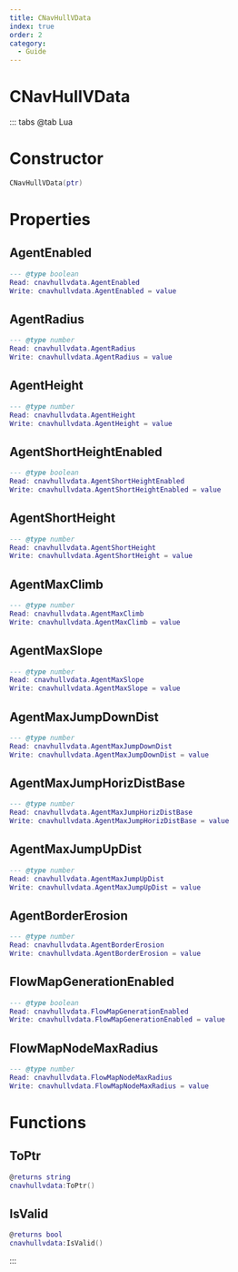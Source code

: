 ```yaml
---
title: CNavHullVData
index: true
order: 2
category:
  - Guide
---
```


# CNavHullVData

::: tabs
@tab Lua
# Constructor
```lua
CNavHullVData(ptr)
```
# Properties
## AgentEnabled 
```lua
--- @type boolean
Read: cnavhullvdata.AgentEnabled
Write: cnavhullvdata.AgentEnabled = value
```
## AgentRadius 
```lua
--- @type number
Read: cnavhullvdata.AgentRadius
Write: cnavhullvdata.AgentRadius = value
```
## AgentHeight 
```lua
--- @type number
Read: cnavhullvdata.AgentHeight
Write: cnavhullvdata.AgentHeight = value
```
## AgentShortHeightEnabled 
```lua
--- @type boolean
Read: cnavhullvdata.AgentShortHeightEnabled
Write: cnavhullvdata.AgentShortHeightEnabled = value
```
## AgentShortHeight 
```lua
--- @type number
Read: cnavhullvdata.AgentShortHeight
Write: cnavhullvdata.AgentShortHeight = value
```
## AgentMaxClimb 
```lua
--- @type number
Read: cnavhullvdata.AgentMaxClimb
Write: cnavhullvdata.AgentMaxClimb = value
```
## AgentMaxSlope 
```lua
--- @type number
Read: cnavhullvdata.AgentMaxSlope
Write: cnavhullvdata.AgentMaxSlope = value
```
## AgentMaxJumpDownDist 
```lua
--- @type number
Read: cnavhullvdata.AgentMaxJumpDownDist
Write: cnavhullvdata.AgentMaxJumpDownDist = value
```
## AgentMaxJumpHorizDistBase 
```lua
--- @type number
Read: cnavhullvdata.AgentMaxJumpHorizDistBase
Write: cnavhullvdata.AgentMaxJumpHorizDistBase = value
```
## AgentMaxJumpUpDist 
```lua
--- @type number
Read: cnavhullvdata.AgentMaxJumpUpDist
Write: cnavhullvdata.AgentMaxJumpUpDist = value
```
## AgentBorderErosion 
```lua
--- @type number
Read: cnavhullvdata.AgentBorderErosion
Write: cnavhullvdata.AgentBorderErosion = value
```
## FlowMapGenerationEnabled 
```lua
--- @type boolean
Read: cnavhullvdata.FlowMapGenerationEnabled
Write: cnavhullvdata.FlowMapGenerationEnabled = value
```
## FlowMapNodeMaxRadius 
```lua
--- @type number
Read: cnavhullvdata.FlowMapNodeMaxRadius
Write: cnavhullvdata.FlowMapNodeMaxRadius = value
```
# Functions
## ToPtr
```lua
@returns string
cnavhullvdata:ToPtr()
```
## IsValid
```lua
@returns bool
cnavhullvdata:IsValid()
```

:::